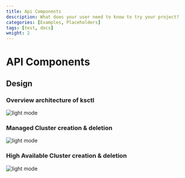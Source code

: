 ```yaml
---
title: Api Components
description: What does your user need to know to try your project?
categories: [Examples, Placeholders]
tags: [test, docs]
weight: 2
---
```



# API Components

## Design

### Overview architecture of ksctl
![light mode](/img/ksctl-arch.svg)

### Managed Cluster creation & deletion
![light mode](/img/ksctl-managed-sequence.svg)

### High Available Cluster creation & deletion
![light mode](/img/ksctl-ha-sequence.svg)
